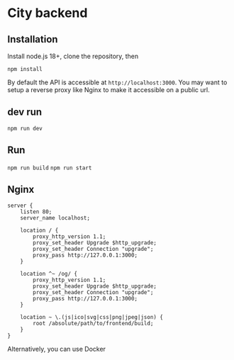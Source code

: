 # City backend

## Installation

Install node.js 18+, clone the repository, then

`npm install`

By default the API is accessible at `http://localhost:3000`. You may want to setup a reverse proxy like Nginx to make it accessible on a public url.

## dev run
`npm run dev`

## Run
`npm run build`
`npm run start`

## Nginx
```text
server {
	listen 80;
	server_name localhost;

	location / {
		proxy_http_version 1.1;
		proxy_set_header Upgrade $http_upgrade;
		proxy_set_header Connection "upgrade";
		proxy_pass http://127.0.0.1:3000;
	}
    
    location ^~ /og/ {
        proxy_http_version 1.1;
        proxy_set_header Upgrade $http_upgrade;
        proxy_set_header Connection "upgrade";
        proxy_pass http://127.0.0.1:3000;
    }

	location ~ \.(js|ico|svg|css|png|jpeg|json) {
		root /absolute/path/to/frontend/build;
	}
}
```

Alternatively, you can use Docker